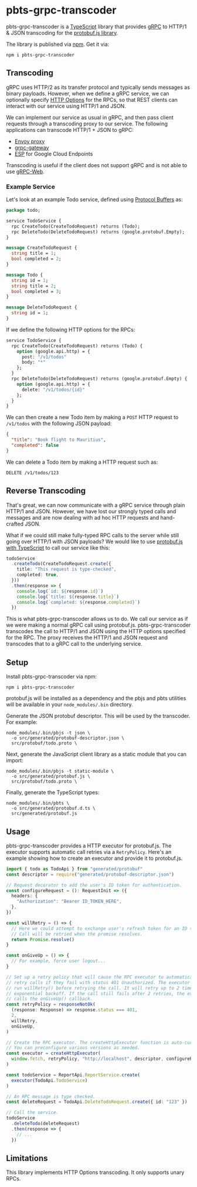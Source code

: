 # pbts-grpc-transcoder

pbts-grpc-transcoder is a [TypeScript](https://www.typescriptlang.org) library that provides [gRPC](https://grpc.io) to HTTP/1 & JSON transcoding for the [protobuf.js library](https://github.com/protobufjs/protobuf.js).

The library is published via [npm](https://www.npmjs.com/package/pbts-grpc-transcoder). Get it via:

```text
npm i pbts-grpc-transcoder
```

## Transcoding

gRPC uses HTTP/2 as its transfer protocol and typically sends messages as binary payloads. However, when we define a gRPC service, we can optionally specify [HTTP Options](https://github.com/googleapis/googleapis/blob/master/google/api/http.proto) for the RPCs, so that REST clients can interact with our service using HTTP/1 and JSON.

We can implement our service as usual in gRPC, and then pass client requests through a transcoding proxy to our service. The following applications can transcode HTTP/1 + JSON to gRPC:

* [Envoy proxy](https://www.envoyproxy.io/docs/envoy/latest/configuration/http/http_filters/grpc_json_transcoder_filter)
* [grpc-gateway](https://github.com/grpc-ecosystem/grpc-gateway)
* [ESP](https://github.com/cloudendpoints/esp) for Google Cloud Endpoints

Transcoding is useful if the client does not support gRPC and is not able to use [gRPC-Web](https://github.com/grpc/grpc-web).

### Example Service

Let's look at an example Todo service, defined using [Protocol Buffers](https://developers.google.com/protocol-buffers/docs/proto3) as:

```protobuf
package todo;

service TodoService {
  rpc CreateTodo(CreateTodoRequest) returns (Todo);
  rpc DeleteTodo(DeleteTodoRequest) returns (google.protobuf.Empty);
}

message CreateTodoRequest {
  string title = 1;
  bool completed = 2;
}

message Todo {
  string id = 1;
  string title = 2;
  bool completed = 3;
}

message DeleteTodoRequest {
  string id = 1;
}
```

If we define the following HTTP options for the RPCs:

```protobuf
service TodoService {
  rpc CreateTodo(CreateTodoRequest) returns (Todo) {
    option (google.api.http) = {
      post: "/v1/todos"
      body: "*"
    };
  }
  rpc DeleteTodo(DeleteTodoRequest) returns (google.protobuf.Empty) {
    option (google.api.http) = {
      delete: "/v1/todos/{id}"
    };
  }
}
```

We can then create a new Todo item by making a `POST` HTTP request to `/v1/todos` with the following JSON payload:

```json
{
  "title": "Book flight to Mauritius",
  "completed": false
}
```

We can delete a Todo item by making a HTTP request such as:

```text
DELETE /v1/todos/123
```

## Reverse Transcoding

That's great, we can now communicate with a gRPC service through plain HTTP/1 and JSON. However, we have lost our strongly typed calls and messages and are now dealing with ad hoc HTTP requests and hand-crafted JSON.

What if we could still make fully-typed RPC calls to the server while still going over HTTP/1 with JSON payloads? We would like to use [protobuf.js with TypeScript](https://github.com/protobufjs/protobuf.js#pbts-for-typescript) to call our service like this:

```typescript
todoService
  .createTodo(CreateTodoRequest.create({
    title: "This request is type-checked",
    completed: true,
  }))
  .then(response => {
    console.log(`id: ${response.id}`)
    console.log(`title: ${response.title}`)
    console.log(`completed: ${response.completed}`)
  })
```

This is what pbts-grpc-transcoder allows us to do. We call our service as if we were making a normal gRPC call using protobuf.js. pbts-grpc-transcoder transcodes the call to HTTP/1 and JSON using the HTTP options specified for the RPC. The proxy receives the HTTP/1 and JSON request and transcodes that to a gRPC call to the underlying service.

## Setup

Install pbts-grpc-transcoder via npm:

```text
npm i pbts-grpc-transcoder
```

protobuf.js will be installed as a dependency and the pbjs and pbts utilities will be available in your `node_modules/.bin` directory.

Generate the JSON protobuf descriptor. This will be used by the transcoder. For example:

```text
node_modules/.bin/pbjs -t json \
  -o src/generated/protobuf-descriptor.json \
  src/protobuf/todo.proto \
```

Next, generate the JavaScript client library as a static module that you can import:

```text
node_modules/.bin/pbjs -t static-module \
  -o src/generated/protobuf.js \
  src/protobuf/todo.proto \
```

Finally, generate the TypeScript types:

```text
node_modules/.bin/pbts \
  -o src/generated/protobuf.d.ts \
  src/generated/protobuf.js
```

## Usage

pbts-grpc-transcoder provides a HTTP executor for protobuf.js. The executor supports automatic call retries via a `RetryPolicy`. Here's an example showing how to create an executor and provide it to protobuf.js.

```typescript
import { todo as TodoApi } from "generated/protobuf"
const descriptor = require("generated/protobuf-descriptor.json")

// Request decorator to add the user's ID token for authentication.
const configureRequest = (): RequestInit => ({
  headers: {
    "Authorization": "Bearer ID_TOKEN_HERE",
  },
})

const willRetry = () => {
  // Here we could attempt to exchange user's refresh token for an ID token...
  // Call will be retried when the promise resolves.
  return Promise.resolve()
}

const onGiveUp = () => {
  // For example, force user logout...
}

// Set up a retry policy that will cause the RPC executor to automatically
// retry calls if they fail with status 401 Unauthorized. The executor will
// run willRetry() before retrying the call. It will retry up to 2 times with
// exponential backoff. If the call still fails after 2 retries, the executor
// calls the onGiveUp() callback.
const retryPolicy = responseNotOk(
  (response: Response) => response.status === 401,
  2,
  willRetry,
  onGiveUp,
)

// Create the RPC executor. The createHttpExecutor function is auto-curried.
// You can preconfigure various versions as needed.
const executor = createHttpExecutor(
  window.fetch, retryPolicy, "http://localhost", descriptor, configureRequest
)

const todoService = ReportApi.ReportService.create(
  executor(TodoApi.TodoService)
)

// An RPC message is type checked.
const deleteRequest = TodoApi.DeleteTodoRequest.create({ id: "123" })

// Call the service.
todoService
  .deleteTodo(deleteRequest)
  .then(response => {
    // ...
  })
```

## Limitations

This library implements HTTP Options transcoding. It only supports unary RPCs.

